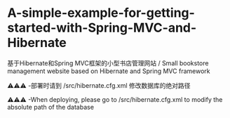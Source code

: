 # A-simple-example-for-getting-started-with-Spring-MVC-and-Hibernate
基于Hibernate和Spring MVC框架的小型书店管理网站 / Small bookstore management website based on Hibernate and Spring MVC framework

⚠⚠⚠ -部署时请到 /src/hibernate.cfg.xml 修改数据库的绝对路径

⚠⚠⚠ -When deploying, please go to /src/hibernate.cfg.xml to modify the absolute path of the database

